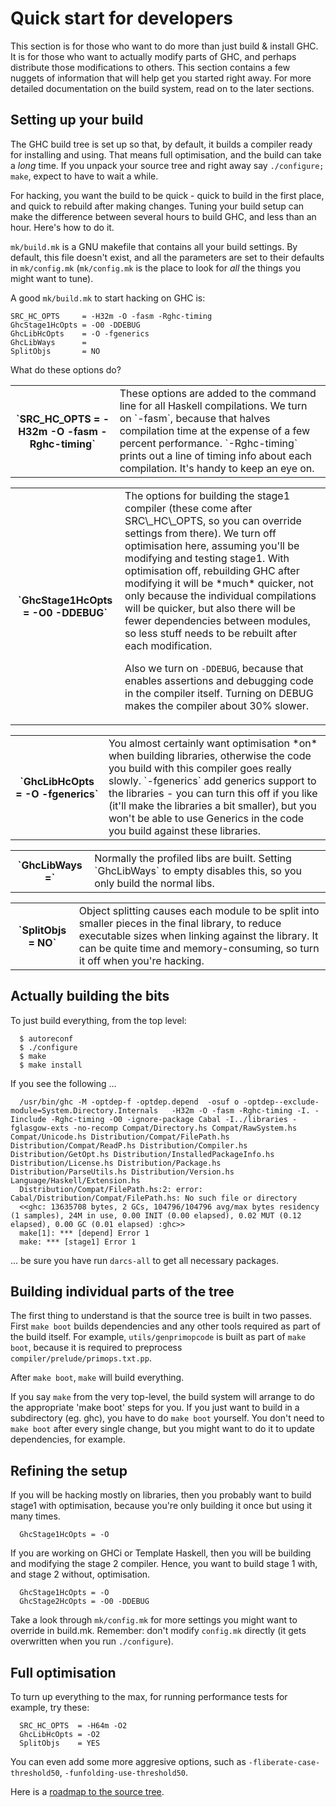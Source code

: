 # Quick start for developers



This section is for those who want to do more than just build & install GHC.  It
is for those who want to actually modify parts of GHC, and perhaps distribute those
modifications to others.  This section contains a few nuggets of information
that will help get you started right away.  For more detailed documentation
on the build system, read on to the later sections.


## Setting up your build



The GHC build tree is set up so that, by default, it builds a compiler
ready for installing and using.  That means full optimisation, and the
build can take a *long* time.  If you unpack your source tree and
right away say `./configure; make`, expect to have to wait a while.



For hacking, you want the build to be quick - quick to build in the
first place, and quick to rebuild after making changes.  Tuning your
build setup can make the difference between several hours to build
GHC, and less than an hour.  Here's how to do it.



`mk/build.mk` is a GNU makefile that contains all your build settings.
By default, this file doesn't exist, and all the parameters are set to
their defaults in `mk/config.mk` (`mk/config.mk` is the place to look for
*all* the things you might want to tune).



A good `mk/build.mk` to start hacking on GHC is:


```wiki
SRC_HC_OPTS     = -H32m -O -fasm -Rghc-timing
GhcStage1HcOpts = -O0 -DDEBUG
GhcLibHcOpts    = -O -fgenerics
GhcLibWays      =
SplitObjs       = NO
```


What do these options do?


<table><tr><th>`SRC_HC_OPTS = -H32m -O -fasm -Rghc-timing`</th>
<td>
These options are added to the command line for all Haskell
compilations.  We turn on `-fasm`, because that halves compilation
time at the expense of a few percent performance.  `-Rghc-timing`
prints out a line of timing info about each compilation.  It's handy
to keep an eye on.
</td></tr></table>


<table><tr><th>`GhcStage1HcOpts = -O0 -DDEBUG`</th>
<td>
The options for building the stage1 compiler (these come after
SRC\_HC\_OPTS, so you can override settings from there).  We turn off
optimisation here, assuming you'll be modifying and testing stage1.
With optimisation off, rebuilding GHC after modifying it will be
*much* quicker, not only because the individual compilations will be
quicker, but also there will be fewer dependencies between modules,
so less stuff needs to be rebuilt after each modification.

Also we turn on `-DDEBUG`, because that enables assertions and
debugging code in the compiler itself.  Turning on DEBUG makes
the compiler about 30% slower.
</td></tr></table>


<table><tr><th>`GhcLibHcOpts = -O -fgenerics`</th>
<td>
You almost certainly want optimisation *on* when building
libraries, otherwise the code you build with this compiler
goes really slowly.  `-fgenerics` add generics support to the
libraries - you can turn this off if you like (it'll make the
libraries a bit smaller), but you won't be able to use Generics in
the code you build against these libraries.
</td></tr></table>


<table><tr><th>`GhcLibWays =`</th>
<td>
Normally the profiled libs are built.  Setting `GhcLibWays` to
empty disables this, so you only build the normal libs.
</td></tr></table>


<table><tr><th>`SplitObjs = NO`</th>
<td>
Object splitting causes each module to be split into smaller
pieces in the final library, to reduce executable sizes when
linking against the library.  It can be quite time and
memory-consuming, so turn it off when you're hacking.
</td></tr></table>


## Actually building the bits



To just build everything, from the top level:


```wiki
  $ autoreconf
  $ ./configure
  $ make
  $ make install
```


If you see the following ...


```wiki
  /usr/bin/ghc -M -optdep-f -optdep.depend  -osuf o -optdep--exclude-module=System.Directory.Internals   -H32m -O -fasm -Rghc-timing -I. -Iinclude -Rghc-timing -O0 -ignore-package Cabal -I../libraries -fglasgow-exts -no-recomp Compat/Directory.hs Compat/RawSystem.hs Compat/Unicode.hs Distribution/Compat/FilePath.hs Distribution/Compat/ReadP.hs Distribution/Compiler.hs Distribution/GetOpt.hs Distribution/InstalledPackageInfo.hs Distribution/License.hs Distribution/Package.hs Distribution/ParseUtils.hs Distribution/Version.hs Language/Haskell/Extension.hs
  Distribution/Compat/FilePath.hs:2: error: Cabal/Distribution/Compat/FilePath.hs: No such file or directory
  <<ghc: 13635708 bytes, 2 GCs, 104796/104796 avg/max bytes residency (1 samples), 24M in use, 0.00 INIT (0.00 elapsed), 0.02 MUT (0.12 elapsed), 0.00 GC (0.01 elapsed) :ghc>>
  make[1]: *** [depend] Error 1
  make: *** [stage1] Error 1
```


... be sure you have run `darcs-all` to get all necessary packages.


## Building individual parts of the tree



The first thing to understand is that the source tree is built in two
passes.  First `make boot` builds dependencies and any other tools
required as part of the build itself.  For example,
`utils/genprimopcode` is built as part of `make boot`, because it is
required to preprocess `compiler/prelude/primops.txt.pp`.



After `make boot`, `make` will build everything.



If you say `make` from the very top-level, the build system will
arrange to do the appropriate 'make boot' steps for you.  If you just
want to build in a subdirectory (eg. ghc), you have to do `make boot`
yourself.  You don't need to `make boot` after every single change,
but you might want to do it to update dependencies, for example.


## Refining the setup



If you will be hacking mostly on libraries, then you probably want to
build stage1 with optimisation, because you're only building it once
but using it many times.


```wiki
  GhcStage1HcOpts = -O
```


If you are working on GHCi or Template Haskell, then you will be
building and modifying the stage 2 compiler.  Hence, you want to build
stage 1 with, and stage 2 without, optimisation.


```wiki
  GhcStage1HcOpts = -O
  GhcStage2HcOpts = -O0 -DDEBUG
```


Take a look through `mk/config.mk` for more settings you might want to
override in build.mk.  Remember: don't modify `config.mk` directly (it
gets overwritten when you run `./configure`).


## Full optimisation



To turn up everything to the max, for running performance tests for
example, try these:


```wiki
  SRC_HC_OPTS  = -H64m -O2 
  GhcLibHcOpts = -O2
  SplitObjs    = YES
```


You can even add some more aggresive options, such as
`-fliberate-case-threshold50`, `-funfolding-use-threshold50`.



Here is a [roadmap to the source tree](commentary/source-tree).



